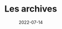 ---
title: "Les archives"
date: 2022-07-14
layout: "archives"
slug: "Les-archives"
menu:
    main:
        weight: -70
        params: 
            icon: archives
---